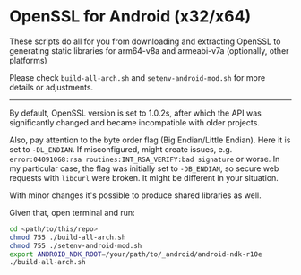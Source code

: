 # OpenSSL for Android (x32/x64)


These scripts do all for you from downloading and extracting OpenSSL to
generating static libraries for arm64-v8a and armeabi-v7a (optionally, other platforms)

Please check `build-all-arch.sh` and `setenv-android-mod.sh` for more details or adjustments.

---

By default, OpenSSL version is set to 1.0.2s, after which the API was significantly changed
and became incompatible with older projects.

Also, pay attention to the byte order flag (Big Endian/Little Endian). Here it is set to `-DL_ENDIAN`.
If misconfigured, might create issues, e.g. `error:04091068:rsa routines:INT_RSA_VERIFY:bad signature`
or worse. In my particular case, the flag was initially set to `-DB_ENDIAN`, so secure web requests
with `libcurl` were broken. It might be different in your situation.

With minor changes it's possible to produce shared libraries as well.

Given that, open terminal and run:

```sh
cd <path/to/this/repo>
chmod 755 ./build-all-arch.sh
chmod 755 ./setenv-android-mod.sh
export ANDROID_NDK_ROOT=/your/path/to/_android/android-ndk-r10e
./build-all-arch.sh
```

